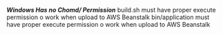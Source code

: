

***Windows Has no Chomd/ Permission***
build.sh must have proper execute permission o work when upload to AWS Beanstalk
bin/application must have proper execute permission o work when upload to AWS Beanstalk